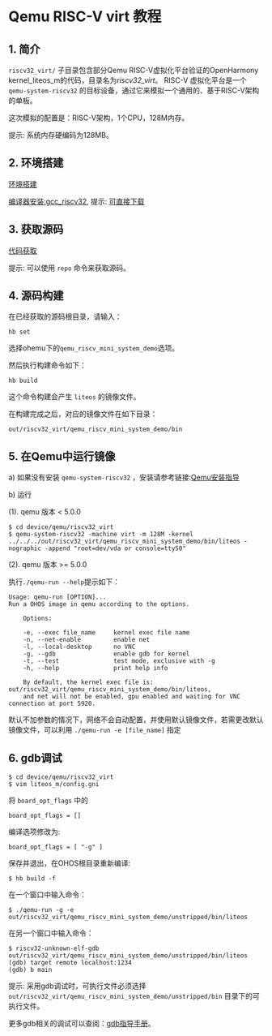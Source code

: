 # Qemu RISC-V virt 教程

## 1. 简介
`riscv32_virt/` 子目录包含部分Qemu RISC-V虚拟化平台验证的OpenHarmony kernel\_liteos\_m的代码，目录名为*riscv32_virt*。
RISC-V 虚拟化平台是一个 `qemu-system-riscv32` 的目标设备，通过它来模拟一个通用的、基于RISC-V架构的单板。

这次模拟的配置是：RISC-V架构，1个CPU，128M内存。

提示: 系统内存硬编码为128MB。

## 2. 环境搭建

[环境搭建](https://gitee.com/openharmony/docs/blob/HEAD/zh-cn/device-dev/quick-start/quickstart-lite-env-setup.md)

[编译器安装:gcc_riscv32](https://gitee.com/openharmony/docs/blob/HEAD/zh-cn/device-dev/quick-start/quickstart-lite-steps-hi3861-setting.md#section34435451256),
提示: [可直接下载](https://repo.huaweicloud.com/harmonyos/compiler/gcc_riscv32/7.3.0/linux/gcc_riscv32-linux-7.3.0.tar.gz)

## 3. 获取源码

[代码获取](https://gitee.com/openharmony/docs/blob/HEAD/zh-cn/device-dev/get-code/sourcecode-acquire.md)

提示: 可以使用 `repo` 命令来获取源码。

## 4. 源码构建

在已经获取的源码根目录，请输入：

```
hb set
```

选择ohemu下的`qemu_riscv_mini_system_demo`选项。


然后执行构建命令如下：

```
hb build
```

这个命令构建会产生 `liteos` 的镜像文件。

在构建完成之后，对应的镜像文件在如下目录：
```
out/riscv32_virt/qemu_riscv_mini_system_demo/bin
```

## 5. 在Qemu中运行镜像

a) 如果没有安装 `qemu-system-riscv32` ，安装请参考链接:[Qemu安装指导](https://gitee.com/openharmony/device_qemu/blob/HEAD/README_zh.md)

b) 运行

(1). qemu 版本 < 5.0.0

```
$ cd device/qemu/riscv32_virt
$ qemu-system-riscv32 -machine virt -m 128M -kernel ../../../out/riscv32_virt/qemu_riscv_mini_system_demo/bin/liteos -nographic -append "root=dev/vda or console=ttyS0"
```

(2). qemu 版本 >= 5.0.0

执行`./qemu-run --help`提示如下：

```
Usage: qemu-run [OPTION]...
Run a OHOS image in qemu according to the options.

    Options:

    -e, --exec file_name     kernel exec file name
    -n, --net-enable         enable net
    -l, --local-desktop      no VNC
    -g, --gdb                enable gdb for kernel
    -t, --test               test mode, exclusive with -g
    -h, --help               print help info

    By default, the kernel exec file is: out/riscv32_virt/qemu_riscv_mini_system_demo/bin/liteos,
    and net will not be enabled, gpu enabled and waiting for VNC connection at port 5920.
```
默认不加参数的情况下，网络不会自动配置，并使用默认镜像文件，若需更改默认镜像文件，可以利用 `./qemu-run -e [file_name]` 指定

## 6. gdb调试

```
$ cd device/qemu/riscv32_virt
$ vim liteos_m/config.gni
```

将 `board_opt_flags` 中的

```
board_opt_flags = []
```

编译选项修改为:

```
board_opt_flags = [ "-g" ]
```

保存并退出，在OHOS根目录重新编译:

```
$ hb build -f
```

在一个窗口中输入命令：

```
$ ./qemu-run -g -e out/riscv32_virt/qemu_riscv_mini_system_demo/unstripped/bin/liteos
```

在另一个窗口中输入命令：

```
$ riscv32-unknown-elf-gdb out/riscv32_virt/qemu_riscv_mini_system_demo/unstripped/bin/liteos
(gdb) target remote localhost:1234
(gdb) b main
```

提示: 采用gdb调试时，可执行文件必须选择 `out/riscv32_virt/qemu_riscv_mini_system_demo/unstripped/bin` 目录下的可执行文件。

更多gdb相关的调试可以查阅：[gdb指导手册](https://sourceware.org/gdb/current/onlinedocs/gdb)。

